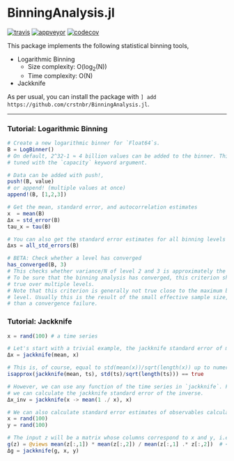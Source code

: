 # BinningAnalysis.jl

[![travis][travis-img]](https://travis-ci.org/crstnbr/BinningAnalysis.jl)
[![appveyor][appveyor-img]](https://ci.appveyor.com/project/crstnbr/binninganalysis-jl/branch/master)
[![codecov][codecov-img]](http://codecov.io/github/crstnbr/BinningAnalysis.jl?branch=master)

[travis-img]: https://img.shields.io/travis/crstnbr/BinningAnalysis.jl/master.svg?label=Linux
[appveyor-img]: https://img.shields.io/appveyor/ci/crstnbr/binninganalysis-jl/master.svg?label=Windows
[codecov-img]: https://img.shields.io/codecov/c/github/crstnbr/BinningAnalysis.jl/master.svg?label=codecov

This package implements the following statistical binning tools,

* Logarithmic Binning
  * Size complexity: O(log<sub>2</sub>(N))
  * Time complexity: O(N)
* Jackknife
<!-- * Full Binning -->

As per usual, you can install the package with `] add https://github.com/crstnbr/BinningAnalysis.jl`.

---

### Tutorial: Logarithmic Binning

```julia
# Create a new logarithmic binner for `Float64`s.
B = LogBinner()
# On default, 2^32-1 ≈ 4 billion values can be added to the binner. This value can be
# tuned with the `capacity` keyword argument.

# Data can be added with push!,
push!(B, value)
# or append! (multiple values at once)
append!(B, [1,2,3])

# Get the mean, standard error, and autocorrelation estimates
x  = mean(B)
Δx = std_error(B)
tau_x = tau(B)

# You can also get the standard error estimates for all binning levels individually.
Δxs = all_std_errors(B)

# BETA: Check whether a level has converged
has_converged(B, 3)
# This checks whether variance/N of level 2 and 3 is approximately the same.
# To be sure that the binning analysis has converged, this criterion should be
# true over multiple levels.
# Note that this criterion is generally not true close to the maximum binning
# level. Usually this is the result of the small effective sample size, rather
# than a convergence failure.
```

### Tutorial: Jackknife

```julia
x = rand(100) # a time series

# Let's start with a trivial example, the jackknife standard error of mean(x)
Δx = jackknife(mean, x)

# This is, of course, equal to std(mean(x))/sqrt(length(x)) up to numerical precision
isapprox(jackknife(mean, ts), std(ts)/sqrt(length(ts))) == true

# However, we can use any function of the time series in `jackknife`. For example,
# we can calculate the jackknife standard error of the inverse.
Δx_inv = jackknife(x -> mean(1 ./ x), x)

# We can also calculate standard error estimates of observables calculated from many time series
x = rand(100)
y = rand(100)

# The input z will be a matrix whose columns correspond to x and y, i.e. z[:,1] == x and z[:,2] == y
g(z) = @views mean(z[:,1]) * mean(z[:,2]) / mean(z[:,1] .* z[:,2])  # <x><y> / <xy>
Δg = jackknife(g, x, y)
```
